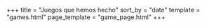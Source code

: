 +++
title = "Juegos que hemos hecho"
sort_by = "date"
template = "games.html"
page_template = "game_page.html"
+++
